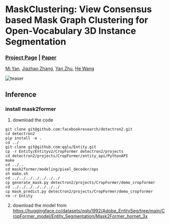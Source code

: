 # MaskClustering: View Consensus based Mask Graph Clustering for Open-Vocabulary 3D Instance Segmentation

### [Project Page](https://pku-epic.github.io/MaskClustering/) | [Paper](https://arxiv.org/abs/2401.07745)

[Mi Yan](https://miyandoris.github.io/), [Jiazhao Zhang](https://jzhzhang.github.io/), [Yan Zhu](https://github.com/fzy139/), [He Wang](https://hughw19.github.io/)
<br/>

![teaser](./demo/teaser.png)


## Inference
### install mask2former
1. download the code
```
git clone git@github.com:facebookresearch/detectron2.git
cd detectron2
pip install -e .
cd ../
git clone git@github.com:qqlu/Entity.git
cp -r Entity/Entityv2/CropFormer detectron2/projects
cd detectron2/projects/CropFormer/entity_api/PythonAPI
make
cd ../..
cd mask2former/modeling/pixel_decoder/ops
sh make.sh
cd ../../../../../../../
cp generate_mask.py detectron2/projects/CropFormer/demo_cropformer
cd ../../../../../../../
cp mask_predict.py detectron2/projects/CropFormer/demo_cropformer
rm -r Entity
```

2. download the model from https://huggingface.co/datasets/qqlu1992/Adobe_EntitySeg/tree/main/CropFormer_model/Entity_Segmentation/Mask2Former_hornet_3x
